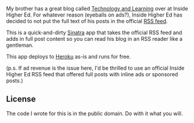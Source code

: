 My brother has a great blog called [Technology and Learning](http://www.insidehighered.com/blogs/technology-and-learning) over at Inside Higher Ed. For whatever reason (eyeballs on ads?), Inside Higher Ed has decided to not put the full text of his posts in the official [RSS feed](http://www.insidehighered.com/blogs/feed/Technology%20and%20Learning).

This is a quick-and-dirty [Sinatra](http://www.sinatrarb.com) app that takes the official RSS feed and adds in full post content so you can read his blog in an RSS reader like a gentleman.

This app deploys to [Heroku](https://heroku.com) as-is and runs for free.

(p.s. If ad revenue is the issue here, I'd be thrilled to use an official Inside Higher Ed RSS feed that offered full posts with inline ads or sponsored posts.)

## License

The code I wrote for this is in the public domain. Do with it what you will.